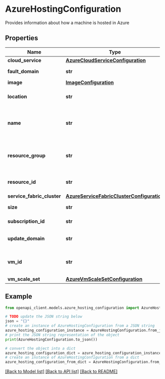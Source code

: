 # AzureHostingConfiguration

Provides information about how a machine is hosted in Azure

## Properties

Name | Type | Description | Notes
------------ | ------------- | ------------- | -------------
**cloud_service** | [**AzureCloudServiceConfiguration**](AzureCloudServiceConfiguration.md) |  | [optional] 
**fault_domain** | **str** | Fault domain of the VM. | [optional] 
**image** | [**ImageConfiguration**](ImageConfiguration.md) |  | [optional] 
**location** | **str** | Geographical location of the VM. | [optional] 
**name** | **str** | Machine name according to the hosting provider. | [optional] 
**resource_group** | **str** | Resource group name within the specified subscription. | [optional] 
**resource_id** | **str** | Unique identifier of the resource. | [optional] 
**service_fabric_cluster** | [**AzureServiceFabricClusterConfiguration**](AzureServiceFabricClusterConfiguration.md) |  | [optional] 
**size** | **str** | Size of the VM. | [optional] 
**subscription_id** | **str** | Subscription ID. | [optional] 
**update_domain** | **str** | Update domain of the VM. | [optional] 
**vm_id** | **str** | Virtual Machine ID (unique identifier). | [optional] 
**vm_scale_set** | [**AzureVmScaleSetConfiguration**](AzureVmScaleSetConfiguration.md) |  | [optional] 

## Example

```python
from openapi_client.models.azure_hosting_configuration import AzureHostingConfiguration

# TODO update the JSON string below
json = "{}"
# create an instance of AzureHostingConfiguration from a JSON string
azure_hosting_configuration_instance = AzureHostingConfiguration.from_json(json)
# print the JSON string representation of the object
print(AzureHostingConfiguration.to_json())

# convert the object into a dict
azure_hosting_configuration_dict = azure_hosting_configuration_instance.to_dict()
# create an instance of AzureHostingConfiguration from a dict
azure_hosting_configuration_from_dict = AzureHostingConfiguration.from_dict(azure_hosting_configuration_dict)
```
[[Back to Model list]](../README.md#documentation-for-models) [[Back to API list]](../README.md#documentation-for-api-endpoints) [[Back to README]](../README.md)



